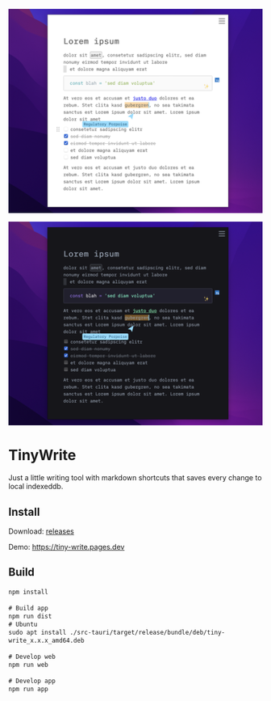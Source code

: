 ![Screenshot Light](./screenshot-light.png)

![Screenshot Dark](./screenshot-dark.png)

# TinyWrite

Just a little writing tool with markdown shortcuts that saves every change to local indexeddb.

## Install

Download: [releases](https://github.com/dennis84/tiny-write/releases)

Demo: https://tiny-write.pages.dev

## Build

```
npm install

# Build app
npm run dist
# Ubuntu
sudo apt install ./src-tauri/target/release/bundle/deb/tiny-write_x.x.x_amd64.deb

# Develop web
npm run web

# Develop app
npm run app
```
